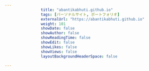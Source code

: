 ---
                title: "abantikabhuti.github.io"
                tags: [パーソナルサイト, ポートフォリオ]
                externalUrl: "https://abantikabhuti.github.io"
                weight: 101
                showDate: false
                showAuthor: false
                showReadingTime: false
                showEdit: false
                showLikes: false
                showViews: false
                layoutBackgroundHeaderSpace: false
                ---

